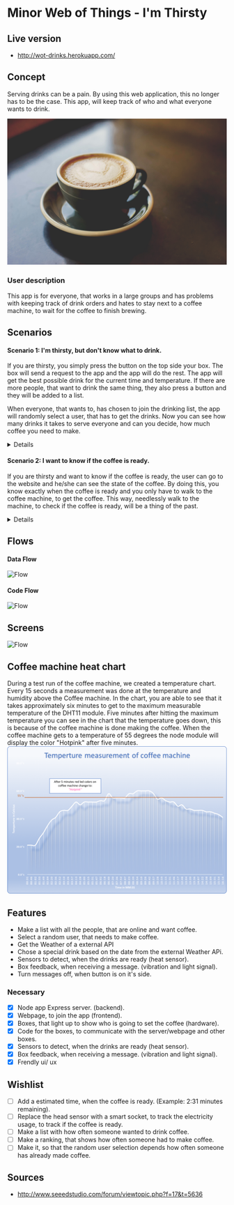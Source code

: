 # Minor Web of Things - I'm Thirsty
## Live version
- http://wot-drinks.herokuapp.com/
<!-- - http://wot-drinks.herokuapp.com/drinks -->
<!-- - http://wot-drinks.herokuapp.com/temp -->

## Concept
Serving drinks can be a pain. By using this web application, this no longer has to be the case. This app, will keep track of who and what everyone wants to drink.

![Header Roulette](repo-images/header-coffee.jpg)

### User description
This app is for everyone, that works in a large groups and has problems with keeping track of drink orders and hates to stay next to a coffee machine, to wait for the coffee to finish brewing.

## Scenarios
#### Scenario 1: I'm thirsty, but don't know what to drink.
If you are thirsty, you simply press the button on the top side your box. The box will send a request to the app and the app will do the rest. The app will get the best possible drink for the current time and temperature. If there are more people, that want to drink the same thing, they also press a button and they will be added to a list.

When everyone, that wants to, has chosen to join the drinking list, the app will randomly select a user, that has to get the drinks. Now you can see how many drinks it takes to serve everyone and can you decide, how much coffee you need to make.

<details>
<br/><strong>How it works</strong><br/>
- When a user wants to drink something, he or she presses a button, that sends a signal to a PHP server, that talks to a Express server. The Express server talks to a Weather API and it gets the current Temperature and Time.
<br/><br/>
- The Expres server looks at the Time and Temperature and choices, the best fitting drink for the current time and temperature. Then the server sends the drink type to a website, that keeps track of the drink type.
<br/><br/>
- The Express server sends a message to the PHP server and the PHP server changes the color of all the connected buttons, to a color that represents the selected drink type. If a different user also wants that drink she presses her button and she gets added to the list, with people that want to same drink.
<br/><br/>
- When you are finished with preparing the drinks, you can see who also wants that drink and serving the drinks will be easier.
</details>

#### Scenario 2: I want to know if the coffee is ready.
If you are thirsty and want to know if the coffee is ready, the user can go to the website and he/she can see the state of the coffee. By doing this, you know exactly when the coffee is ready and you only have to walk to the coffee machine, to get the coffee. This way, needlessly walk to the machine, to check if the coffee is ready, will be a thing of the past.

<details>
<br/><strong>How it works</strong><br/>
- Near the coffee machine is a box, with heat-sensor, that tracks if the coffee machine is setting coffee (every 15seconds). The box displays a color, that indicates if the coffee is ready or not (This color corresponds to the temperature of the machine).
<br/><br/>
- When the temperature of the coffee machine is 35 °C or more, the box will send the temperature directly to the Express server. The Express server will show a message on the website, that the coffee is ready.
</details>

## Flows
#### Data Flow
![Flow](repo-images/wot-flow2.png)

#### Code Flow
![Flow](repo-images/wot-flow4.png)

## Screens
![Flow](repo-images/wot-flow3.png)

## Coffee machine heat chart
During a test run of the coffee machine, we created a temperature chart. Every 15 seconds a measurement was done at the temperature and humidity above the Coffee machine. In the chart, you are able to see that it takes approximately six minutes to get to the maximum measurable temperature of the DHT11 module. Five minutes after hitting the maximum temperature you can see in the chart that the temperature goes down, this is because of the coffee machine is done making the coffee. When the coffee machine gets to a temperature of 55 degrees the node module will display the color "Hotpink" after five minutes.
![Flow](repo-images/graph.png)

## Features
- Make a list with all the people, that are online and want coffee.
- Select a random user, that needs to make coffee.
- Get the Weather of a external API
- Chose a special drink based on the date from the external Weather APi.
- Sensors to detect, when the drinks are ready (heat sensor).
- Box feedback, when receiving a message. (vibration and light signal).
- Turn messages off, when button is on it's side.

### Necessary
- [x] Node app Express server. (backend).
- [x] Webpage, to join the app  (frontend).
- [x] Boxes, that light up to show who is going to set the coffee (hardware).
- [x] Code for the boxes, to communicate with the server/webpage and other boxes.
- [x] Sensors to detect, when the drinks are ready (heat sensor).
- [x] Box feedback, when receiving a message. (vibration and light signal).
- [x] Frendly ui/ ux

## Wishlist
- [ ] Add a estimated time, when the coffee is ready. (Example: 2:31 minutes remaining).
- [ ] Replace the head sensor with a smart socket, to track the electricity usage, to track if the coffee is ready.
- [ ] Make a list with how often someone wanted to drink coffee.
- [ ] Make a ranking, that shows how often someone had to make coffee.
- [ ] Make it, so that the random user selection depends how often someone has already made coffee.

## Sources
- http://www.seeedstudio.com/forum/viewtopic.php?f=17&t=5636
